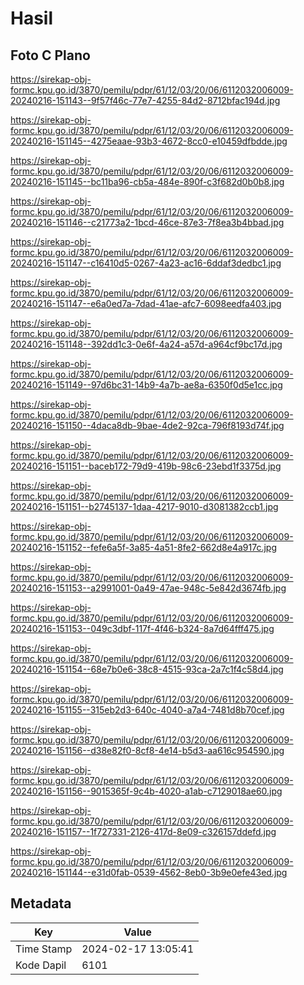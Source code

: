 # Hasil

## Foto C Plano

https://sirekap-obj-formc.kpu.go.id/3870/pemilu/pdpr/61/12/03/20/06/6112032006009-20240216-151143--9f57f46c-77e7-4255-84d2-8712bfac194d.jpg

https://sirekap-obj-formc.kpu.go.id/3870/pemilu/pdpr/61/12/03/20/06/6112032006009-20240216-151145--4275eaae-93b3-4672-8cc0-e10459dfbdde.jpg

https://sirekap-obj-formc.kpu.go.id/3870/pemilu/pdpr/61/12/03/20/06/6112032006009-20240216-151145--bc11ba96-cb5a-484e-890f-c3f682d0b0b8.jpg

https://sirekap-obj-formc.kpu.go.id/3870/pemilu/pdpr/61/12/03/20/06/6112032006009-20240216-151146--c21773a2-1bcd-46ce-87e3-7f8ea3b4bbad.jpg

https://sirekap-obj-formc.kpu.go.id/3870/pemilu/pdpr/61/12/03/20/06/6112032006009-20240216-151147--c16410d5-0267-4a23-ac16-6ddaf3dedbc1.jpg

https://sirekap-obj-formc.kpu.go.id/3870/pemilu/pdpr/61/12/03/20/06/6112032006009-20240216-151147--e6a0ed7a-7dad-41ae-afc7-6098eedfa403.jpg

https://sirekap-obj-formc.kpu.go.id/3870/pemilu/pdpr/61/12/03/20/06/6112032006009-20240216-151148--392dd1c3-0e6f-4a24-a57d-a964cf9bc17d.jpg

https://sirekap-obj-formc.kpu.go.id/3870/pemilu/pdpr/61/12/03/20/06/6112032006009-20240216-151149--97d6bc31-14b9-4a7b-ae8a-6350f0d5e1cc.jpg

https://sirekap-obj-formc.kpu.go.id/3870/pemilu/pdpr/61/12/03/20/06/6112032006009-20240216-151150--4daca8db-9bae-4de2-92ca-796f8193d74f.jpg

https://sirekap-obj-formc.kpu.go.id/3870/pemilu/pdpr/61/12/03/20/06/6112032006009-20240216-151151--baceb172-79d9-419b-98c6-23ebd1f3375d.jpg

https://sirekap-obj-formc.kpu.go.id/3870/pemilu/pdpr/61/12/03/20/06/6112032006009-20240216-151151--b2745137-1daa-4217-9010-d3081382ccb1.jpg

https://sirekap-obj-formc.kpu.go.id/3870/pemilu/pdpr/61/12/03/20/06/6112032006009-20240216-151152--fefe6a5f-3a85-4a51-8fe2-662d8e4a917c.jpg

https://sirekap-obj-formc.kpu.go.id/3870/pemilu/pdpr/61/12/03/20/06/6112032006009-20240216-151153--a2991001-0a49-47ae-948c-5e842d3674fb.jpg

https://sirekap-obj-formc.kpu.go.id/3870/pemilu/pdpr/61/12/03/20/06/6112032006009-20240216-151153--049c3dbf-117f-4f46-b324-8a7d64fff475.jpg

https://sirekap-obj-formc.kpu.go.id/3870/pemilu/pdpr/61/12/03/20/06/6112032006009-20240216-151154--68e7b0e6-38c8-4515-93ca-2a7c1f4c58d4.jpg

https://sirekap-obj-formc.kpu.go.id/3870/pemilu/pdpr/61/12/03/20/06/6112032006009-20240216-151155--315eb2d3-640c-4040-a7a4-7481d8b70cef.jpg

https://sirekap-obj-formc.kpu.go.id/3870/pemilu/pdpr/61/12/03/20/06/6112032006009-20240216-151156--d38e82f0-8cf8-4e14-b5d3-aa616c954590.jpg

https://sirekap-obj-formc.kpu.go.id/3870/pemilu/pdpr/61/12/03/20/06/6112032006009-20240216-151156--9015365f-9c4b-4020-a1ab-c7129018ae60.jpg

https://sirekap-obj-formc.kpu.go.id/3870/pemilu/pdpr/61/12/03/20/06/6112032006009-20240216-151157--1f727331-2126-417d-8e09-c326157ddefd.jpg

https://sirekap-obj-formc.kpu.go.id/3870/pemilu/pdpr/61/12/03/20/06/6112032006009-20240216-151144--e31d0fab-0539-4562-8eb0-3b9e0efe43ed.jpg


## Metadata

| Key        | Value               |
| ---------- | ------------------- |
| Time Stamp | 2024-02-17 13:05:41 |
| Kode Dapil | 6101                |



